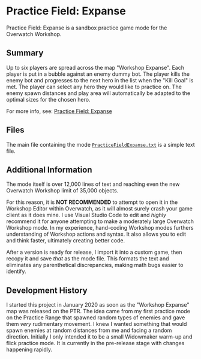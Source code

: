 # Practice Field: Expanse
Practice Field: Expanse is a sandbox practice game mode for the Overwatch Workshop.

## Summary
Up to six players are spread across the map "Workshop Expanse". Each player is put in a bubble against an enemy dummy bot. The player kills the enemy bot and progresses to the next hero in the list when the "Kill Goal" is met. The player can select any hero they would like to practice on. The enemy spawn distances and play area will automatically be adapted to the optimal sizes for the chosen hero.

For more info, see: [Practice Field: Expanse](https://snowroberge.github.io/PracticeFieldExpanse/)
## Files
The main file containing the mode [`PracticeFieldExpanse.txt`](https://github.com/SnowRoberge/PracticeFieldExpanse/blob/master/PracticeFieldExpanse.txt) is a simple text file.
## Additional Information
The mode itself is over 12,000 lines of text and reaching even the new Overwatch Workshop limit of 35,000 objects.

For this reason, it is __**NOT RECOMMENDED**__ to attempt to open it in the Workshop Editor within Overwatch, as it will almost surely crash your game client as it does mine. I use Visual Studio Code to edit and *highly* recommend it for anyone attempting to make a moderately large Overwatch Workshop mode. In my experience, hand-coding Workshop modes furthers understanding of Workshop actions and syntax. It also allows you to edit and think faster, ultimately creating better code.

After a version is ready for release, I import it into a custom game, then recopy it and save *that* as the mode file. This formats the text and eliminates any parenthetical discrepancies, making math bugs easier to identify.
## Development History
I started this project in January 2020 as soon as the "Workshop Expanse" map was released on the PTR. The idea came from my first practice mode on the Practice Range that spawned random types of enemies and gave them *very* rudimentary movement. I knew I wanted something that would spawn enemies at random distances from me and facing a random direction. Initially I only intended it to be a small Widowmaker warm-up and flick practice mode. It is currently in the pre-release stage with changes happening rapidly.
